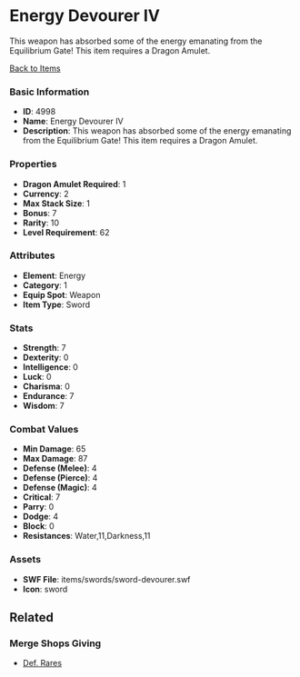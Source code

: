 # Energy Devourer IV

This weapon has absorbed some of the energy emanating from the Equilibrium Gate! This item requires a Dragon Amulet.

[Back to Items](../items.md)

### Basic Information

- **ID**: 4998
- **Name**: Energy Devourer IV
- **Description**: This weapon has absorbed some of the energy emanating from the Equilibrium Gate! This item requires a Dragon Amulet.

### Properties

- **Dragon Amulet Required**: 1
- **Currency**: 2
- **Max Stack Size**: 1
- **Bonus**: 7
- **Rarity**: 10
- **Level Requirement**: 62

### Attributes

- **Element**: Energy
- **Category**: 1
- **Equip Spot**: Weapon
- **Item Type**: Sword

### Stats

- **Strength**: 7
- **Dexterity**: 0
- **Intelligence**: 0
- **Luck**: 0
- **Charisma**: 0
- **Endurance**: 7
- **Wisdom**: 7

### Combat Values

- **Min Damage**: 65
- **Max Damage**: 87
- **Defense (Melee)**: 4
- **Defense (Pierce)**: 4
- **Defense (Magic)**: 4
- **Critical**: 7
- **Parry**: 0
- **Dodge**: 4
- **Block**: 0
- **Resistances**: Water,11,Darkness,11

### Assets

- **SWF File**: items/swords/sword-devourer.swf
- **Icon**: sword

## Related

### Merge Shops Giving

- [Def. Rares](../merge-shops/4-def-rares.md)

